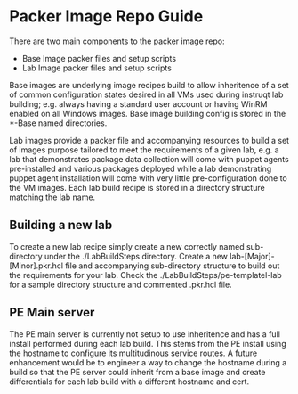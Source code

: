 # Packer Image Repo Guide
There are two main components to the packer image repo:
- Base Image packer files and setup scripts
- Lab Image packer files and setup scripts

Base images are underlying image recipes build to allow inheritence of a set of common configuration states desired in all VMs used during instruqt lab building; e.g. always having a standard user account or having WinRM enabled on all Windows images. Base image building config is stored in the *-Base named directories.

Lab images provide a packer file and accompanying resources to build a set of images purpose tailored to meet the requirements of a given lab, e.g. a lab that demonstrates package data collection will come with puppet agents pre-installed and various packages deployed while a lab demonstrating puppet agent installation will come with very little pre-configuration done to the VM images. Each lab build recipe is stored in a directory structure matching the lab name. 

## Building a new lab
To create a new lab recipe simply create a new correctly named sub-directory under the ./LabBuildSteps directory. Create a new lab-[Major]-[Minor].pkr.hcl file and accompanying sub-directory structure to build out the requirements for your lab. Check the ./LabBuildSteps/pe-templatel-lab for a sample directory structure and commented .pkr.hcl file.

## PE Main server
The PE main server is currently not setup to use inheritence and has a full install performed during each lab build. This stems from the PE install using the hostname to configure its multitudinous service routes. A future enhancement would be to engineer a way to change the hostname during a build so that the PE server could inherit from a base image and create differentials for each lab build with a different hostname and cert. 